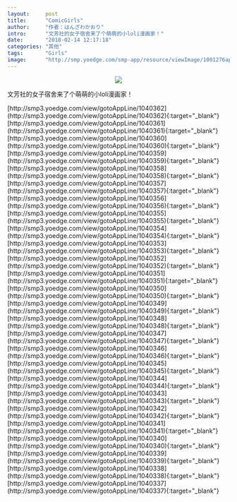 ```yaml
---
layout:     post
title:      "ComicGirls"
author:     "作者：はんざわかおり"
intro:      "文芳社的女子宿舍来了个萌萌的小loli漫画家！"
date:       "2018-02-14 12:17:18"
categories: "其他"
tags:       "Girls"
image:      "http://smp.yoedge.com/smp-app/resource/viewImage/1001276appline.png"
---
```

<div style="text-align: center">
<p><img src="http://smp.yoedge.com/smp-app/resource/viewImage/1001276appline.png"/></p>
</div>
<p class="post-meta">
<span>文芳社的女子宿舍来了个萌萌的小loli漫画家！</span>
</p>
[http://smp3.yoedge.com/view/gotoAppLine/1040362](http://smp3.yoedge.com/view/gotoAppLine/1040362){:target="_blank"}
[http://smp3.yoedge.com/view/gotoAppLine/1040361](http://smp3.yoedge.com/view/gotoAppLine/1040361){:target="_blank"}
[http://smp3.yoedge.com/view/gotoAppLine/1040360](http://smp3.yoedge.com/view/gotoAppLine/1040360){:target="_blank"}
[http://smp3.yoedge.com/view/gotoAppLine/1040359](http://smp3.yoedge.com/view/gotoAppLine/1040359){:target="_blank"}
[http://smp3.yoedge.com/view/gotoAppLine/1040358](http://smp3.yoedge.com/view/gotoAppLine/1040358){:target="_blank"}
[http://smp3.yoedge.com/view/gotoAppLine/1040357](http://smp3.yoedge.com/view/gotoAppLine/1040357){:target="_blank"}
[http://smp3.yoedge.com/view/gotoAppLine/1040356](http://smp3.yoedge.com/view/gotoAppLine/1040356){:target="_blank"}
[http://smp3.yoedge.com/view/gotoAppLine/1040355](http://smp3.yoedge.com/view/gotoAppLine/1040355){:target="_blank"}
[http://smp3.yoedge.com/view/gotoAppLine/1040354](http://smp3.yoedge.com/view/gotoAppLine/1040354){:target="_blank"}
[http://smp3.yoedge.com/view/gotoAppLine/1040353](http://smp3.yoedge.com/view/gotoAppLine/1040353){:target="_blank"}
[http://smp3.yoedge.com/view/gotoAppLine/1040352](http://smp3.yoedge.com/view/gotoAppLine/1040352){:target="_blank"}
[http://smp3.yoedge.com/view/gotoAppLine/1040351](http://smp3.yoedge.com/view/gotoAppLine/1040351){:target="_blank"}
[http://smp3.yoedge.com/view/gotoAppLine/1040350](http://smp3.yoedge.com/view/gotoAppLine/1040350){:target="_blank"}
[http://smp3.yoedge.com/view/gotoAppLine/1040349](http://smp3.yoedge.com/view/gotoAppLine/1040349){:target="_blank"}
[http://smp3.yoedge.com/view/gotoAppLine/1040348](http://smp3.yoedge.com/view/gotoAppLine/1040348){:target="_blank"}
[http://smp3.yoedge.com/view/gotoAppLine/1040347](http://smp3.yoedge.com/view/gotoAppLine/1040347){:target="_blank"}
[http://smp3.yoedge.com/view/gotoAppLine/1040346](http://smp3.yoedge.com/view/gotoAppLine/1040346){:target="_blank"}
[http://smp3.yoedge.com/view/gotoAppLine/1040345](http://smp3.yoedge.com/view/gotoAppLine/1040345){:target="_blank"}
[http://smp3.yoedge.com/view/gotoAppLine/1040344](http://smp3.yoedge.com/view/gotoAppLine/1040344){:target="_blank"}
[http://smp3.yoedge.com/view/gotoAppLine/1040343](http://smp3.yoedge.com/view/gotoAppLine/1040343){:target="_blank"}
[http://smp3.yoedge.com/view/gotoAppLine/1040342](http://smp3.yoedge.com/view/gotoAppLine/1040342){:target="_blank"}
[http://smp3.yoedge.com/view/gotoAppLine/1040341](http://smp3.yoedge.com/view/gotoAppLine/1040341){:target="_blank"}
[http://smp3.yoedge.com/view/gotoAppLine/1040340](http://smp3.yoedge.com/view/gotoAppLine/1040340){:target="_blank"}
[http://smp3.yoedge.com/view/gotoAppLine/1040339](http://smp3.yoedge.com/view/gotoAppLine/1040339){:target="_blank"}
[http://smp3.yoedge.com/view/gotoAppLine/1040338](http://smp3.yoedge.com/view/gotoAppLine/1040338){:target="_blank"}
[http://smp3.yoedge.com/view/gotoAppLine/1040337](http://smp3.yoedge.com/view/gotoAppLine/1040337){:target="_blank"}


